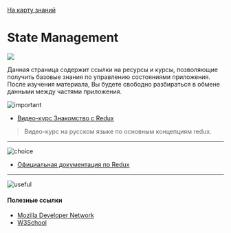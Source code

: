  <a href="https://github.com/js-machine/dashboard/blob/master/knowledge-map/MAP.md">На карту знаний</a>
 
 # State Management
![](https://github.com/js-machine/dashboard/blob/master/knowledge-map/images/advanced-map.png)

Данная страница содержит ссылки на ресурсы и курсы, позволяющие получить базовые знания по управлению состояниями приложения. После изучения материала, Вы будете свободно разбираться в обмене данными между частями приложения.

![important]

* [Видео-курс Знакомство с Redux](https://www.youtube.com/watch?v=-m3evZuzXC8&list=PLqHlAwsJRxANFIgAf7BO8hNYdvipLERxQ)

> Видео-курс на русском языке по основным концепциям redux.

---
![choice]

* [Официальная документация по Redux](https://redux.js.org/)

 ---
![useful]

#### Полезные ссылки

* [Mozilla Developer Network](https://developer.mozilla.org/en-US/docs/Web/HTML)
* [W3School](https://www.w3schools.com/)

[important]: https://github.com/js-machine/dashboard/blob/master/knowledge-map/images/important.png
[choice]: https://github.com/js-machine/dashboard/blob/master/knowledge-map/images/choice.png
[useful]: https://github.com/js-machine/dashboard/blob/master/knowledge-map/images/useful.png
